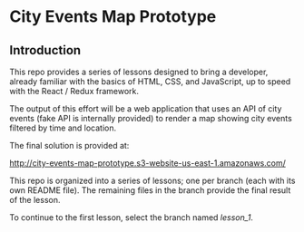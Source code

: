 # City Events Map Prototype

## Introduction

This repo provides a series of lessons designed to bring a developer, already
familiar with the basics of HTML, CSS, and JavaScript, up to speed with
the React / Redux framework.

The output of this effort will be a web application that uses an
API of city events (fake API is internally provided) to render a
map showing city events filtered by time and location.

The final solution is provided at:

http://city-events-map-prototype.s3-website-us-east-1.amazonaws.com/

This repo is organized into a series of lessons; one per branch (each
with its own README file). The remaining files in the branch provide
the final result of the lesson.

To continue to the first lesson, select the branch named *lesson_1*.

